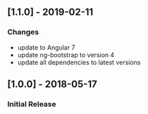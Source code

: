 ## [1.1.0] - 2019-02-11
### Changes
- update to Angular 7
- update ng-bootstrap to version 4
- update all dependencies to latest versions 

## [1.0.0] - 2018-05-17
### Initial Release
